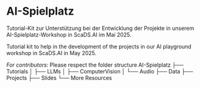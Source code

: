 # AI-Spielplatz

Tutorial-Kit zur Unterstützung bei der Entwicklung der Projekte in unserem AI-Spielplatz-Workshop in ScaDS.AI im Mai 2025.

Tutorial kit to help in the development of the projects in our AI playground workshop in ScaDS.AI in May 2025.

*For contributors:* Please respect the folder structure
AI-Spielplatz
├── Tutorials
│   ├── LLMs
│   ├── ComputerVision
│   └── Audio
├── Data
├── Projects
├── Slides
└── More Resources
